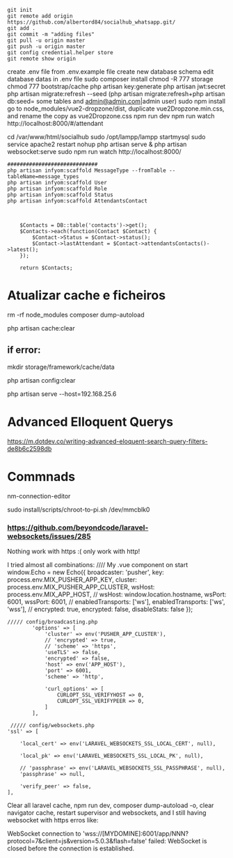 	git init
	git remote add origin https://github.com/albertord84/socialhub_whatsapp.git/
	git add .
	git commit -m "adding files"
	git pull -u origin master
	git push -u origin master
	git config credential.helper store
	git remote show origin

create .env file from .env.example file
	create new database schema
	edit database datas in .env file
	sudo composer install
	chmod -R 777 storage
	chmod 777 bootstrap/cache
	php artisan key:generate
	php artisan jwt:secret
	php artisan migrate:refresh --seed (php artisan migrate:refresh+php artisan db:seed= some tables and admin@admin.com|admin user)
	sudo npm install
	go to node_modules/vue2-dropzone/dist, duplicate vue2Dropzone.min.css, and rename the copy as vue2Dropzone.css
	npm run dev
	npm run watch
	http://localhost:8000/#/attendant

cd /var/www/html/socialhub
	sudo /opt/lampp/lampp startmysql
	sudo service apache2 restart
	nohup php artisan serve &
	php artisan websocket:serve 
	sudo npm run watch
	http://localhost:8000/


	#############################
	php artisan infyom:scaffold MessageType --fromTable --tableName=message_types
	php artisan infyom:scaffold User
	php artisan infyom:scaffold Role
	php artisan infyom:scaffold Status
	php artisan infyom:scaffold AttendantsContact



        $Contacts = DB::table('contacts')->get();
        $Contacts->each(function(Contact $Contact) {
            $Contact->Status = $Contact->status();
            $Contact->lastAttendant = $Contact->attendantsContacts()->latest();
        });

        return $Contacts;


# Atualizar cache e ficheiros
rm -rf node_modules
composer dump-autoload 

php artisan cache:clear
## if error:
mkdir storage/framework/cache/data

php artisan config:clear


php artisan serve --host=192.168.25.6

# Advanced Elloquent Querys
https://m.dotdev.co/writing-advanced-eloquent-search-query-filters-de8b6c2598db



# Commnads
nm-connection-editor

sudo install/scripts/chroot-to-pi.sh /dev/mmcblk0


### https://github.com/beyondcode/laravel-websockets/issues/285
Nothing work with https :(  only work with http!

I tried almost all combinations:
     ////  My .vue component on start
            window.Echo = new Echo({
                broadcaster: 'pusher',
                key: process.env.MIX_PUSHER_APP_KEY,
                cluster: process.env.MIX_PUSHER_APP_CLUSTER,
                wsHost: process.env.MIX_APP_HOST,
                // wsHost: window.location.hostname,
                wsPort: 6001,
                wssPort: 6001,
                // enabledTransports: ['ws'],
                enabledTransports: ['ws', 'wss'],
                // encrypted: true,
                encrypted: false,
                disableStats: false
            });

    ///// config/broadcasting.php
            'options' => [
                'cluster' => env('PUSHER_APP_CLUSTER'),
                // 'encrypted' => true,
                // 'scheme' => 'https',       
                'useTLS' => false,
                'encrypted' => false,
                'host' => env('APP_HOST'),
                'port' => 6001,
                'scheme' => 'http',       

                'curl_options' => [
                    CURLOPT_SSL_VERIFYHOST => 0,
                    CURLOPT_SSL_VERIFYPEER => 0,
                ]         
            ],

     ///// config/websockets.php
    'ssl' => [

        'local_cert' => env('LARAVEL_WEBSOCKETS_SSL_LOCAL_CERT', null),

        'local_pk' => env('LARAVEL_WEBSOCKETS_SSL_LOCAL_PK', null),

        // 'passphrase' => env('LARAVEL_WEBSOCKETS_SSL_PASSPHRASE', null),
        'passphrase' => null,

        'verify_peer' => false,
    ],

Clear all laravel cache, npm run dev, composer dump-autoload -o, clear navigator cache, restart supervisor and websockets, and I still having websocket with https erros like:

WebSocket connection to 'wss://[MYDOMINE]:6001/app/NNN?protocol=7&client=js&version=5.0.3&flash=false' failed: WebSocket is closed before the connection is established. 